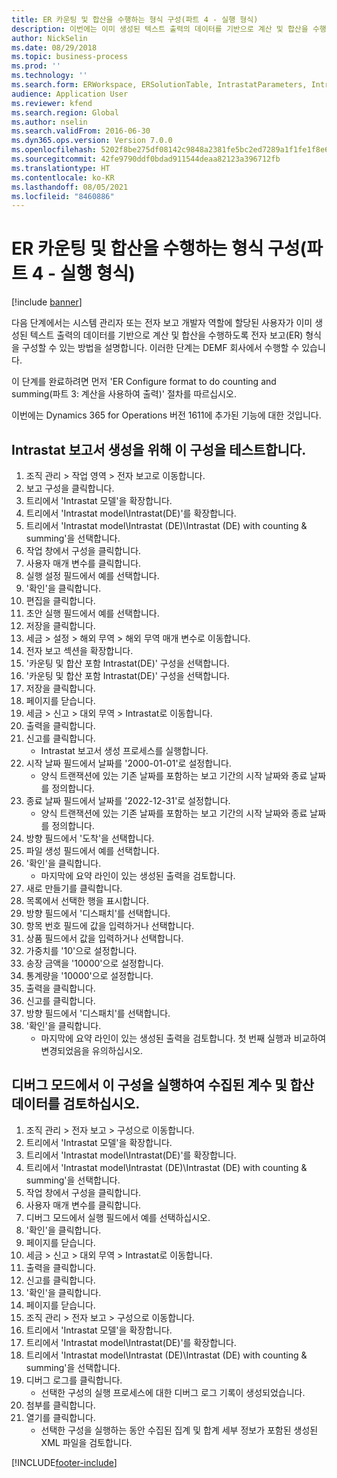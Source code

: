 ```yaml
---
title: ER 카운팅 및 합산을 수행하는 형식 구성(파트 4 - 실행 형식)
description: 이번에는 이미 생성된 텍스트 출력의 데이터를 기반으로 계산 및 합산을 수행하도록 전자 보고 형식을 구성하는 방법에 대해 설명합니다. (4부)
author: NickSelin
ms.date: 08/29/2018
ms.topic: business-process
ms.prod: ''
ms.technology: ''
ms.search.form: ERWorkspace, ERSolutionTable, IntrastatParameters, Intrastat, InventItemIdLookupSimple, IntrastatCommodityLookup, ERFormatMappingRunLogTable, DocuView
audience: Application User
ms.reviewer: kfend
ms.search.region: Global
ms.author: nselin
ms.search.validFrom: 2016-06-30
ms.dyn365.ops.version: Version 7.0.0
ms.openlocfilehash: 5202f8be275df08142c9848a2381fe5bc2ed7289a1f1fe1f8e6d349e38c2b14d
ms.sourcegitcommit: 42fe9790ddf0bdad911544deaa82123a396712fb
ms.translationtype: HT
ms.contentlocale: ko-KR
ms.lasthandoff: 08/05/2021
ms.locfileid: "8460886"
---
```

# <a name="er-configure-format-to-do-counting-and-summing-part-4---run-format"></a>ER 카운팅 및 합산을 수행하는 형식 구성(파트 4 - 실행 형식)

[!include [banner](../../includes/banner.md)]

다음 단계에서는 시스템 관리자 또는 전자 보고 개발자 역할에 할당된 사용자가 이미 생성된 텍스트 출력의 데이터를 기반으로 계산 및 합산을 수행하도록 전자 보고(ER) 형식을 구성할 수 있는 방법을 설명합니다. 이러한 단계는 DEMF 회사에서 수행할 수 있습니다.

이 단계를 완료하려면 먼저 'ER Configure format to do counting and summing(파트 3: 계산을 사용하여 출력)' 절차를 따르십시오.

이번에는 Dynamics 365 for Operations 버전 1611에 추가된 기능에 대한 것입니다.


## <a name="test-this-configuration-for-generation-of-the-intrastat-reports"></a>Intrastat 보고서 생성을 위해 이 구성을 테스트합니다.
1. 조직 관리 > 작업 영역 > 전자 보고로 이동합니다.
2. 보고 구성을 클릭합니다.
3. 트리에서 'Intrastat 모델'을 확장합니다.
4. 트리에서 'Intrastat model\Intrastat(DE)'를 확장합니다.
5. 트리에서 'Intrastat model\Intrastat (DE)\Intrastat (DE) with counting & summing'을 선택합니다.
6. 작업 창에서 구성을 클릭합니다.
7. 사용자 매개 변수를 클릭합니다.
8. 실행 설정 필드에서 예를 선택합니다.
9. '확인'을 클릭합니다.
10. 편집을 클릭합니다.
11. 초안 실행 필드에서 예를 선택합니다.
12. 저장을 클릭합니다.
13. 세금 > 설정 > 해외 무역 > 해외 무역 매개 변수로 이동합니다.
14. 전자 보고 섹션을 확장합니다.
15. '카운팅 및 합산 포함 Intrastat(DE)' 구성을 선택합니다.
16. '카운팅 및 합산 포함 Intrastat(DE)' 구성을 선택합니다.
17. 저장을 클릭합니다.
18. 페이지를 닫습니다.
19. 세금 > 신고 > 대외 무역 > Intrastat로 이동합니다.
20. 출력을 클릭합니다.
21. 신고를 클릭합니다.
    * Intrastat 보고서 생성 프로세스를 실행합니다.  
22. 시작 날짜 필드에서 날짜를 '2000-01-01'로 설정합니다.
    * 양식 트랜잭션에 있는 기존 날짜를 포함하는 보고 기간의 시작 날짜와 종료 날짜를 정의합니다.  
23. 종료 날짜 필드에서 날짜를 '2022-12-31'로 설정합니다.
    * 양식 트랜잭션에 있는 기존 날짜를 포함하는 보고 기간의 시작 날짜와 종료 날짜를 정의합니다.  
24. 방향 필드에서 '도착'을 선택합니다.
25. 파일 생성 필드에서 예를 선택합니다.
26. '확인'을 클릭합니다.
    * 마지막에 요약 라인이 있는 생성된 출력을 검토합니다.  
27. 새로 만들기를 클릭합니다.
28. 목록에서 선택한 행을 표시합니다.
29. 방향 필드에서 '디스패치'를 선택합니다.
30. 항목 번호 필드에 값을 입력하거나 선택합니다.
31. 상품 필드에서 값을 입력하거나 선택합니다.
32. 가중치를 '10'으로 설정합니다.
33. 송장 금액을 '10000'으로 설정합니다.
34. 통계량을 '10000'으로 설정합니다.
35. 출력을 클릭합니다.
36. 신고를 클릭합니다.
37. 방향 필드에서 '디스패치'를 선택합니다.
38. '확인'을 클릭합니다.
    * 마지막에 요약 라인이 있는 생성된 출력을 검토합니다. 첫 번째 실행과 비교하여 변경되었음을 유의하십시오.  

## <a name="run-this-configuration-in-debug-mode-to-review-the-collected-counting--summing-data"></a>디버그 모드에서 이 구성을 실행하여 수집된 계수 및 합산 데이터를 검토하십시오.
1. 조직 관리 > 전자 보고 > 구성으로 이동합니다.
2. 트리에서 'Intrastat 모델'을 확장합니다.
3. 트리에서 'Intrastat model\Intrastat(DE)'를 확장합니다.
4. 트리에서 'Intrastat model\Intrastat (DE)\Intrastat (DE) with counting & summing'을 선택합니다.
5. 작업 창에서 구성을 클릭합니다.
6. 사용자 매개 변수를 클릭합니다.
7. 디버그 모드에서 실행 필드에서 예를 선택하십시오.
8. '확인'을 클릭합니다.
9. 페이지를 닫습니다.
10. 세금 > 신고 > 대외 무역 > Intrastat로 이동합니다.
11. 출력을 클릭합니다.
12. 신고를 클릭합니다.
13. '확인'을 클릭합니다.
14. 페이지를 닫습니다.
15. 조직 관리 > 전자 보고 > 구성으로 이동합니다.
16. 트리에서 'Intrastat 모델'을 확장합니다.
17. 트리에서 'Intrastat model\Intrastat(DE)'를 확장합니다.
18. 트리에서 'Intrastat model\Intrastat (DE)\Intrastat (DE) with counting & summing'을 선택합니다.
19. 디버그 로그를 클릭합니다.
    * 선택한 구성의 실행 프로세스에 대한 디버그 로그 기록이 생성되었습니다.  
20. 첨부를 클릭합니다.
21. 열기를 클릭합니다.
    * 선택한 구성을 실행하는 동안 수집된 집계 및 합계 세부 정보가 포함된 생성된 XML 파일을 검토합니다.  



[!INCLUDE[footer-include](../../../../includes/footer-banner.md)]